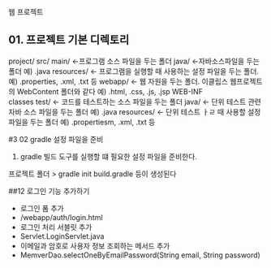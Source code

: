 웹 프로젝트

## 01. 프로젝트 기본 디렉토리

project/
  src/
    main/             <-프로그램 소스 파일을 두는 폴더
      java/           <-자바소스파일을 두는폴더
                        예) .java
      resources/      <- 프로그램을 실행할 때 사용하는 설정 파일을 두는 폴더.
                        예) .properties, .xml, .txt 등
      webapp/         <- 웹 자원을 두는 폴더. 이클립스 웹프로젝트의 WebContent 폴더와 같다
                        예) .html, .css, .js, .jsp
        WEB-INF       
          classes
    test/             <- 코드를 테스트하는 소스 파일을 두는 폴더
      java/           <- 단위 테스트 관련 자바 소스 파일을 두는 폴더
                         예) .java
      resources/      <- 단위 테스트 ㅏㄹ 때 사용할 설정 파일을 두는 폴더
                         예) .propertiesm, .xml, .txt 등
                         
                         
#3 02 gradle 설정 파일을 준비

1) gradle 빌드 도구를 실행할 떄 필요한 설정 파일을 준비한다.

프로젝트 폴더 > gradle init
build.gradle 등이 생성된다

##12 로그인 기능 추가하기
- 로그인 폼 추가
 - /webapp/auth/login.html
- 로그인 처리 서블릿 추가
 - Servlet.LoginServlet.java
- 이메일과 암호로 사용자 정보 조회하는 메서드 추가
 - MemverDao.selectOneByEmailPassword(String email, String password)